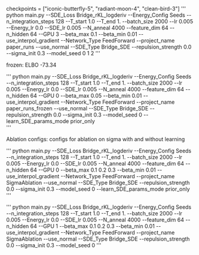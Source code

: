 

checkpoints = ["iconic-butterfly-5", "radiant-moon-4", "clean-bird-3"]
'''
python main.py --SDE_Loss Bridge_rKL_logderiv --Energy_Config Seeds --n_integration_steps 128 --T_start 1.0 --T_end 1. --batch_size 2000 --lr 0.005 --Energy_lr 0.0 --SDE_lr 0.005 --N_anneal 4000 --feature_dim 64 --n_hidden 64 --GPU 3 --beta_max 0.1 --beta_min 0.01 --use_interpol_gradient --Network_Type FeedForward --project_name paper_runs --use_normal --SDE_Type Bridge_SDE --repulsion_strength 0.0 --sigma_init 0.3 --model_seed 0 1 2
''' 


frozen: ELBO -73.34

'''
python main.py --SDE_Loss Bridge_rKL_logderiv --Energy_Config Seeds --n_integration_steps 128 --T_start 1.0 --T_end 1. --batch_size 2000 --lr 0.005 --Energy_lr 0.0 --SDE_lr 0.005 --N_anneal 4000 --feature_dim 64 --n_hidden 64 --GPU 0 --beta_max 0.05 --beta_min 0.01 --use_interpol_gradient --Network_Type FeedForward --project_name paper_runs_frozen --use_normal --SDE_Type Bridge_SDE --repulsion_strength 0.0 --sigma_init 0.3 --model_seed 0 --learn_SDE_params_mode prior_only     
''' 


Ablation configs:
configs for ablation on sigma with and without learning

'''
python main.py --SDE_Loss Bridge_rKL_logderiv --Energy_Config Seeds --n_integration_steps 128 --T_start 1.0 --T_end 1. --batch_size 2000 --lr 0.005 --Energy_lr 0.0 --SDE_lr 0.005 --N_anneal 4000 --feature_dim 64 --n_hidden 64 --GPU 0 --beta_max 0.1 0.2 0.3 --beta_min 0.01 --use_interpol_gradient --Network_Type FeedForward --project_name SigmaAblation --use_normal --SDE_Type Bridge_SDE --repulsion_strength 0.0 --sigma_init 0.3 --model_seed 0 --learn_SDE_params_mode prior_only  
'''

'''
python main.py --SDE_Loss Bridge_rKL_logderiv --Energy_Config Seeds --n_integration_steps 128 --T_start 1.0 --T_end 1. --batch_size 2000 --lr 0.005 --Energy_lr 0.0 --SDE_lr 0.005 --N_anneal 4000 --feature_dim 64 --n_hidden 64 --GPU 1 --beta_max 0.1 0.2 0.3 --beta_min 0.01 --use_interpol_gradient --Network_Type FeedForward --project_name SigmaAblation --use_normal --SDE_Type Bridge_SDE --repulsion_strength 0.0 --sigma_init 0.3 --model_seed 0
'''
